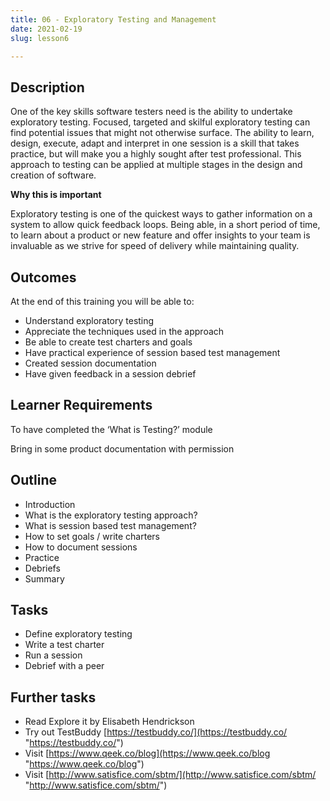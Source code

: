 ```yaml
---
title: 06 - Exploratory Testing and Management
date: 2021-02-19
slug: lesson6

---
```

## **Description**

One of the key skills software testers need is the ability to undertake exploratory testing. Focused, targeted and skilful exploratory testing can find potential issues that might not otherwise surface. The ability to learn, design, execute, adapt and interpret in one session is a skill that takes practice, but will make you a highly sought after test professional. This approach to testing can be applied at multiple stages in the design and creation of software.

**Why this is important**

Exploratory testing is one of the quickest ways to gather information on a system to allow quick feedback loops. Being able, in a short period of time, to learn about a product or new feature and offer insights to your team is invaluable as we strive for speed of delivery while maintaining quality.

## **Outcomes**

At the end of this training you will be able to:

* Understand exploratory testing
* Appreciate the techniques used in the approach
* Be able to create test charters and goals
* Have practical experience of session based test management
* Created session documentation
* Have given feedback in a session debrief

## **Learner Requirements**

To have completed the ‘What is Testing?’ module

Bring in some product documentation with permission

## **Outline**

* Introduction
* What is the exploratory testing approach?
* What is session based test management?
* How to set goals / write charters
* How to document sessions
* Practice
* Debriefs
* Summary

## **Tasks**

* Define exploratory testing
* Write a test charter
* Run a session
* Debrief with a peer

## **Further tasks**

* Read Explore it by Elisabeth Hendrickson
* Try out TestBuddy [https://testbuddy.co/](https://testbuddy.co/ "https://testbuddy.co/")
* Visit [https://www.qeek.co/blog](https://www.qeek.co/blog "https://www.qeek.co/blog")
* Visit [http://www.satisfice.com/sbtm/](http://www.satisfice.com/sbtm/ "http://www.satisfice.com/sbtm/")